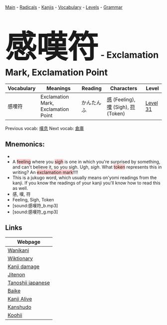 <style> bigfont {font-size: 100px}</style>
[Main](../README.md) -
[Radicals](../radicals.md) -
[Kanjis](../kanjis.md) -
[Vocabulary](../vocabulary.md) -
[Levels](../levels.md) -
[Grammar](../grammar.md)
# <bigfont> 感嘆符</bigfont> - Exclamation Mark, Exclamation Point 

| Vocabulary | Meanings | Reading | Characters | Level |
| --- | --- | --- | --- | --- |
| 感嘆符 | Exclamation Mark, Exclamation Point | かんたんふ |  [感](../kanjis/感.md) (Feeling), [嘆](../kanjis/嘆.md) (Sigh), [符](../kanjis/符.md) (Token) | [Level 31](../levels/wk_level31.md) |

Previous vocab: [嘆息](嘆息.md) Next vocab: [倉庫](倉庫.md) 

## Mnemonics:

* 
* A <span style="background-color:#ffcccb"> feeling</span> where you <span style="background-color:#ffcccb"> sigh</span> is one in which you're surprised by something, and can't believe it, so you sigh. Ugh, *sigh*. What <span style="background-color:#ffcccb"> token</span> represents this in writing? An <span style="background-color:#ffcccb"> exclamation mark</span>!!!!
* This is a jukugo word, which usually means on'yomi readings from the kanji. If you know the readings of your kanji you'll know how to read this as well.
* 感, 嘆, 符
* Feeling, Sigh, Token
* [sound:感嘆符_b.mp3]
* [sound:感嘆符_g.mp3]


## Links 

| Webpage |
| --- |
| [Wanikani          ](https://www.wanikani.com/kanji/感嘆符) |
| [Wiktionary        ](https://en.wiktionary.org/wiki/感嘆符) |
| [Kanji damage      ](http://www.kanjidamage.com/kanji/search?utf8=✓&q=感嘆符) |
| [Jitenon           ](https://jitenon.com/kanji/感嘆符) |
| [Tanoshii japanese ](https://www.tanoshiijapanese.com/dictionary/kanji.cfm?k=感嘆符) |
| [Baike             ](https://baike.baidu.com/item/感嘆符) |
| [Kanji Alive       ](https://app.kanjialive.com/感嘆符) |
| [Kanshudo          ](https://www.kanshudo.com/searchmn?q=感嘆符) |
| [Koohii            ](https://kanji.koohii.com/study/kanji/感嘆符) |
